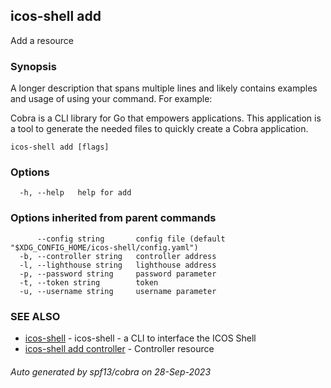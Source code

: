 ## icos-shell add

Add a resource

### Synopsis

A longer description that spans multiple lines and likely contains examples
and usage of using your command. For example:

Cobra is a CLI library for Go that empowers applications.
This application is a tool to generate the needed files
to quickly create a Cobra application.

```
icos-shell add [flags]
```

### Options

```
  -h, --help   help for add
```

### Options inherited from parent commands

```
      --config string       config file (default "$XDG_CONFIG_HOME/icos-shell/config.yaml")
  -b, --controller string   controller address
  -l, --lighthouse string   lighthouse address
  -p, --password string     password parameter
  -t, --token string        token
  -u, --username string     username parameter
```

### SEE ALSO

* [icos-shell](icos-shell.md)	 - icos-shell - a CLI to interface the ICOS Shell
* [icos-shell add controller](icos-shell_add_controller.md)	 - Controller resource

###### Auto generated by spf13/cobra on 28-Sep-2023

